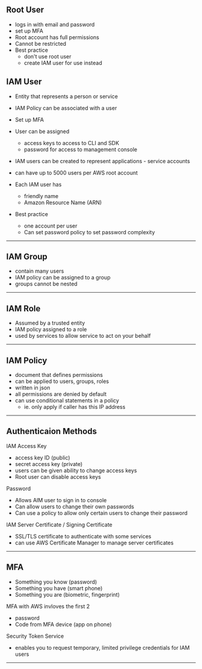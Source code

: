 ## Root User
- logs in with email and password
- set up MFA
- Root account has full permissions
- Cannot be restricted
- Best practice
  - don't use root user
  - create IAM user for use instead

## IAM User
- Entity that represents a person or service
- IAM Policy can be associated with a user
- Set up MFA

- User can be assigned
  - access keys to access to CLI and SDK
  - password for access to management console

- IAM users can be created to represent applications - service accounts
- can have up to 5000 users per AWS root account

- Each IAM user has
  - friendly name
  - Amazon Resource Name (ARN)

- Best practice
  - one account per user
  - Can set password policy to set password complexity

---

## IAM Group
- contain many users
- IAM policy can be assigned to a group
- groups cannot be nested

---

## IAM Role
- Assumed by a trusted entity
- IAM policy assigned to a role
- used by services to allow service to act on your behalf

---

## IAM Policy

- document that defines permissions
- can be applied to users, groups, roles
- written in json
- all permissions are denied by default
- can use conditional statements in a policy
  - ie. only apply if caller has this IP address

---

## Authenticaion Methods

IAM Access Key
- access key ID (public)
- secret access key (private)
- users can be given ability to change access keys
- Root user can disable access keys

Password
- Allows AIM user to sign in to console
- Can allow users to change their own passwords
- Can use a policy to allow only certain users to change their password

IAM Server Certificate / Signing Certificate
- SSL/TLS certificate to authenticate with some services
- can use AWS Certificate Manager to manage server certificates

---

## MFA

- Something you know (password)
- Something you have (smart phone)
- Something you are (biometric, fingerprint)

MFA with AWS invloves the first 2
- password
- Code from MFA device (app on phone)

Security Token Service
- enables you to request temporary, limited privilege credentials for IAM users

---
